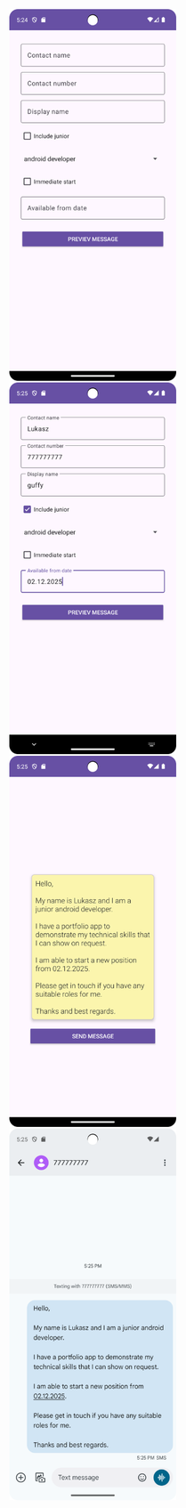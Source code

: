 
<img src="/Screenshot1.png" width="300">
<img src="/Screenshot2.png" width="300">
<img src="/Screenshot3.png" width="300">
<img src="/Screenshot4.png" width="300">
